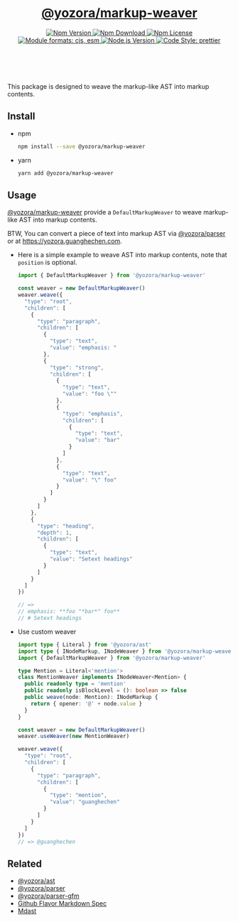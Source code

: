 <header>
  <h1 align="center">
    <a href="https://github.com/yozorajs/yozora/tree/v2.3.4/packages/markup-weaver#readme">@yozora/markup-weaver</a>
  </h1>
  <div align="center">
    <a href="https://www.npmjs.com/package/@yozora/markup-weaver">
      <img
        alt="Npm Version"
        src="https://img.shields.io/npm/v/@yozora/markup-weaver.svg"
      />
    </a>
    <a href="https://www.npmjs.com/package/@yozora/markup-weaver">
      <img
        alt="Npm Download"
        src="https://img.shields.io/npm/dm/@yozora/markup-weaver.svg"
      />
    </a>
    <a href="https://www.npmjs.com/package/@yozora/markup-weaver">
      <img
        alt="Npm License"
        src="https://img.shields.io/npm/l/@yozora/markup-weaver.svg"
      />
    </a>
    <a href="#install">
      <img
        alt="Module formats: cjs, esm"
        src="https://img.shields.io/badge/module_formats-cjs%2C%20esm-green.svg"
      />
    </a>
    <a href="https://github.com/nodejs/node">
      <img
        alt="Node.js Version"
        src="https://img.shields.io/node/v/@yozora/markup-weaver"
      />
    </a>
    <a href="https://github.com/prettier/prettier">
      <img
        alt="Code Style: prettier"
        src="https://img.shields.io/badge/code_style-prettier-ff69b4.svg?style=flat-square"
      />
    </a>
  </div>
</header>
<br/>

This package is designed to weave the markup-like AST into markup contents.

## Install

- npm

  ```bash
  npm install --save @yozora/markup-weaver
  ```

- yarn

  ```bash
  yarn add @yozora/markup-weaver
  ```

## Usage

[@yozora/markup-weaver][] provide a `DefaultMarkupWeaver` to weave markup-like AST into markup
contents.

BTW, You can convert a piece of text into markup AST via [@yozora/parser][] or at
https://yozora.guanghechen.com.

- Here is a simple example to weave AST into markup contents, note that `position` is optional.

  ```typescript
  import { DefaultMarkupWeaver } from '@yozora/markup-weaver'

  const weaver = new DefaultMarkupWeaver()
  weaver.weave({
    "type": "root",
    "children": [
      {
        "type": "paragraph",
        "children": [
          {
            "type": "text",
            "value": "emphasis: "
          },
          {
            "type": "strong",
            "children": [
              {
                "type": "text",
                "value": "foo \""
              },
              {
                "type": "emphasis",
                "children": [
                  {
                    "type": "text",
                    "value": "bar"
                  }
                ]
              },
              {
                "type": "text",
                "value": "\" foo"
              }
            ]
          }
        ]
      },
      {
        "type": "heading",
        "depth": 1,
        "children": [
          {
            "type": "text",
            "value": "Setext headings"
          }
        ]
      }
    ]
  })

  // =>
  // emphasis: **foo "*bar*" foo**
  // # Setext headings
  ```

- Use custom weaver

  ```typescript
  import type { Literal } from '@yozora/ast'
  import type { INodeMarkup, INodeWeaver } from '@yozora/markup-weaver'
  import { DefaultMarkupWeaver } from '@yozora/markup-weaver'

  type Mention = Literal<'mention'>
  class MentionWeaver implements INodeWeaver<Mention> {
    public readonly type = 'mention'
    public readonly isBlockLevel = (): boolean => false
    public weave(node: Mention): INodeMarkup {
      return { opener: '@' + node.value }
    }
  }

  const weaver = new DefaultMarkupWeaver()
  weaver.useWeaver(new MentionWeaver)

  weaver.weave({
    "type": "root",
    "children": [
      {
        "type": "paragraph",
        "children": [
          {
            "type": "mention",
            "value": "guanghechen"
          }
        ]
      }
    ]
  })
  // => @guanghechen
  ```

## Related

- [@yozora/ast][]
- [@yozora/parser][]
- [@yozora/parser-gfm][]
- [Github Flavor Markdown Spec][gfm-spec]
- [Mdast][mdast-homepage]

[doc-yozora]: https://yozora.guanghechen.com
[docpage]: https://yozora.guanghechen.com/docs/package/markup-weaver
[homepage]: https://github.com/yozorajs/yozora/tree/v2.3.4/packages/markup-weaver#readme

<!-- yozora package link definitions -->

[@yozora/ast]: https://github.com/yozorajs/yozora/tree/v2.3.4/packages/ast#readme
[@yozora/markup-weaver]:
  https://github.com/yozorajs/yozora/tree/v2.3.4/packages/markup-weaver#readme
[@yozora/parser]: https://github.com/yozorajs/yozora/tree/v2.3.4/packages/parser#readme
[@yozora/parser-gfm]: https://github.com/yozorajs/yozora/tree/v2.3.4/packages/parser-gfm#readme
[@yozora/parser-gfm-ex]:
  https://github.com/yozorajs/yozora/tree/v2.3.4/packages/parser-gfm-ex#readme
[@yozora/tokenizer-admonition]:
  https://github.com/yozorajs/yozora/tree/v2.3.4/tokenizers/admonition#readme
[@yozora/tokenizer-autolink]:
  https://github.com/yozorajs/yozora/tree/v2.3.4/tokenizers/autolink#readme
[@yozora/tokenizer-autolink-extension]:
  https://github.com/yozorajs/yozora/tree/v2.3.4/tokenizers/autolink-extension#readme
[@yozora/tokenizer-blockquote]:
  https://github.com/yozorajs/yozora/tree/v2.3.4/tokenizers/blockquote#readme
[@yozora/tokenizer-break]: https://github.com/yozorajs/yozora/tree/v2.3.4/tokenizers/break#readme
[@yozora/tokenizer-definition]:
  https://github.com/yozorajs/yozora/tree/v2.3.4/tokenizers/definition#readme
[@yozora/tokenizer-delete]: https://github.com/yozorajs/yozora/tree/v2.3.4/tokenizers/delete#readme
[@yozora/tokenizer-emphasis]:
  https://github.com/yozorajs/yozora/tree/v2.3.4/tokenizers/emphasis#readme
[@yozora/tokenizer-fenced-code]:
  https://github.com/yozorajs/yozora/tree/v2.3.4/tokenizers/fenced-code#readme
[@yozora/tokenizer-heading]:
  https://github.com/yozorajs/yozora/tree/v2.3.4/tokenizers/heading#readme
[@yozora/tokenizer-html-block]:
  https://github.com/yozorajs/yozora/tree/v2.3.4/tokenizers/html-block#readme
[@yozora/tokenizer-html-inline]:
  https://github.com/yozorajs/yozora/tree/v2.3.4/tokenizers/html-inline#readme
[@yozora/tokenizer-image]: https://github.com/yozorajs/yozora/tree/v2.3.4/tokenizers/image#readme
[@yozora/tokenizer-image-reference]:
  https://github.com/yozorajs/yozora/tree/v2.3.4/tokenizers/image-reference#readme
[@yozora/tokenizer-indented-code]:
  https://github.com/yozorajs/yozora/tree/v2.3.4/tokenizers/indented-code#readme
[@yozora/tokenizer-inline-code]:
  https://github.com/yozorajs/yozora/tree/v2.3.4/tokenizers/inline-code#readme
[@yozora/tokenizer-inline-math]:
  https://github.com/yozorajs/yozora/tree/v2.3.4/tokenizers/inline-math#readme
[@yozora/tokenizer-link]: https://github.com/yozorajs/yozora/tree/v2.3.4/tokenizers/link#readme
[@yozora/tokenizer-link-reference]:
  https://github.com/yozorajs/yozora/tree/v2.3.4/tokenizers/link-reference#readme
[@yozora/tokenizer-list]: https://github.com/yozorajs/yozora/tree/v2.3.4/tokenizers/list#readme
[@yozora/tokenizer-math]: https://github.com/yozorajs/yozora/tree/v2.3.4/tokenizers/math#readme
[@yozora/tokenizer-paragraph]:
  https://github.com/yozorajs/yozora/tree/v2.3.4/tokenizers/paragraph#readme
[@yozora/tokenizer-setext-heading]:
  https://github.com/yozorajs/yozora/tree/v2.3.4/tokenizers/setext-heading#readme
[@yozora/tokenizer-table]: https://github.com/yozorajs/yozora/tree/v2.3.4/tokenizers/table#readme
[@yozora/tokenizer-text]: https://github.com/yozorajs/yozora/tree/v2.3.4/tokenizers/text#readme
[@yozora/tokenizer-thematic-break]:
  https://github.com/yozorajs/yozora/tree/v2.3.4/tokenizers/thematic-break#readme

<!-- gfm link definitions -->

[gfm-spec]: https://github.github.com/gfm
[mdast-homepage]: https://github.com/syntax-tree/mdast
[GFM Autolinks]: https://github.github.com/gfm/#autolinks
[GFM Autolinks (extension)]: https://github.github.com/gfm/#autolinks-extension-
[GFM blockquotes]: https://github.github.com/gfm/#block-quotes
[GFM hard line breaks]: https://github.github.com/gfm/#hard-line-breaks
[GFM soft line breaks]: https://github.github.com/gfm/#soft-line-breaks
[GFM link reference definitions]: https://github.github.com/gfm/#link-reference-definitions
[GFM strikethrough (extension)]: https://github.github.com/gfm/#strikethrough-extension-
[GFM emphasis and strong emphasis]: https://github.github.com/gfm/#emphasis-and-strong-emphasis
[GFM fenced code blocks]: https://github.github.com/gfm/#fenced-code-blocks
[GFM ATX headings]: https://github.github.com/gfm/#atx-headings
[GFM HTML blocks]: https://github.github.com/gfm/#html-blocks
[GFM raw HTML]: https://github.github.com/gfm/#raw-html
[GFM images]: https://github.github.com/gfm/#images
[GFM reference images]: https://github.github.com/gfm/#example-590
[GFM indented code blocks]: https://github.github.com/gfm/#indented-code-blocks
[GFM code spans]: https://github.github.com/gfm/#code-spans
[GFM links]: https://github.github.com/gfm/#links
[GFM reference links]: https://github.github.com/gfm/#reference-link
[GFM lists]: https://github.github.com/gfm/#lists
[GFM list items]: https://github.github.com/gfm/#list-items
[GFM task list items]: https://github.github.com/gfm/#task-list-items-extension-
[GFM paragraphs]: https://github.github.com/gfm/#paragraphs
[GFM setext headings]: https://github.github.com/gfm/#setext-headings
[GFM tables]: https://github.github.com/gfm/#tables-extension-
[GFM textual contents]: https://github.github.com/gfm/#textual-content
[GFM thematic breaks]: https://github.github.com/gfm/#thematic-breaks
